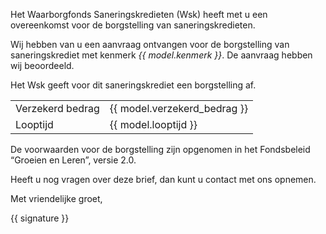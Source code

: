 Het Waarborgfonds Saneringskredieten (Wsk) heeft met u een overeenkomst voor de borgstelling van saneringskredieten.

Wij hebben van u een aanvraag ontvangen voor de borgstelling van saneringskrediet met kenmerk *{{ model.kenmerk }}*. De aanvraag hebben wij beoordeeld.

Het Wsk geeft voor dit saneringskrediet een borgstelling af.

|                           |                               |
| ------------------------- | ----------------------------- |
| Verzekerd bedrag          | {{ model.verzekerd_bedrag }}  |
| Looptijd                  | {{ model.looptijd }}          |

De voorwaarden voor de borgstelling zijn opgenomen in het Fondsbeleid “Groeien en Leren”, versie 2.0.

Heeft u nog vragen over deze brief, dan kunt u contact met ons opnemen.

Met vriendelijke groet,

{{ signature }}